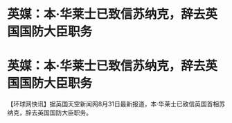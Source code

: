 # 英媒：本·华莱士已致信苏纳克，辞去英国国防大臣职务

# 英媒：本·华莱士已致信苏纳克，辞去英国国防大臣职务

【环球网快讯】据英国天空新闻网8月31日最新报道，本·华莱士已致信英国首相苏纳克，辞去英国国防大臣职务。

